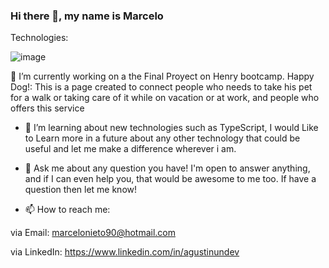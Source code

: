 ### Hi there 👋, my name is Marcelo 


Technologies:

![image](https://user-images.githubusercontent.com/86071721/138681960-c8fa90b5-ea8f-47bd-8120-8b4e193bad31.png)


🔭 I’m currently working on a the Final Proyect on Henry bootcamp. Happy Dog!: This is a page created to connect people who needs to take his pet for a walk or taking care of it while on vacation or at work, and people who offers this service

- 🌱 I’m learning about new technologies such as TypeScript, I would Like to Learn more in a future about any other technology that could be useful and let me make a difference wherever i am.

- 💬 Ask me about any question you have! I'm open to answer anything, and if I can even help you, that would be awesome to me too. If have a question then let me know!

- 📫 How to reach me:

via Email: marcelonieto90@hotmail.com

via LinkedIn: https://www.linkedin.com/in/agustinundev

